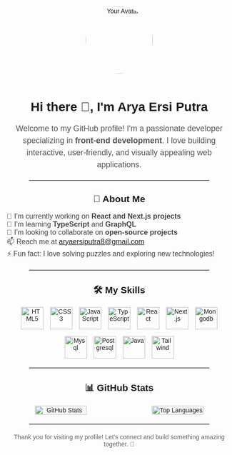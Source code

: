 <div align="center" style="font-family: Arial, sans-serif;">
  <img src="https://i.pinimg.com/736x/55/39/0d/55390d22fe4f84e61d2619daf8f2fc20.jpg" alt="Your Avatar" width="150" style="border-radius: 50%; margin-bottom: 20px;">
  
  <h1>Hi there 👋, I'm Arya Ersi Putra</h1>
  <p style="font-size: 18px; line-height: 1.5; color: #555;">
    Welcome to my GitHub profile! I'm a passionate developer specializing in <strong>front-end development</strong>. 
    I love building interactive, user-friendly, and visually appealing web applications.
  </p>

  <hr style="width: 80%; margin: 20px auto; border: none; border-top: 1px solid #ccc;">

  <h2>🚀 About Me</h2>
  <ul style="list-style: none; padding: 0; font-size: 16px; color: #444;" align="left">
    <li>🔭 I’m currently working on <strong>React and Next.js projects</strong></li>
    <li>🌱 I’m learning <strong>TypeScript</strong> and <strong>GraphQL</strong></li>
    <li>👯 I’m looking to collaborate on <strong>open-source projects</strong></li>
    <li>📫 Reach me at <a href="mailto:aryaersiputra8@gmail.com">aryaersiputra8@gmail.com</a></li>
    <li>⚡ Fun fact: I love solving puzzles and exploring new technologies!</li>
  </ul>

  <hr style="width: 80%; margin: 20px auto; border: none; border-top: 1px solid #ccc;">

  <h2>🛠️ My Skills</h2>
  <div style="display: flex; justify-content: center; gap: 15px; flex-wrap: wrap; margin-top: 10px;">
    <img src="https://cdn.jsdelivr.net/gh/devicons/devicon/icons/html5/html5-original.svg" alt="HTML5" width="50" />
    <img src="https://cdn.jsdelivr.net/gh/devicons/devicon/icons/css3/css3-original.svg" alt="CSS3" width="50" />
    <img src="https://cdn.jsdelivr.net/gh/devicons/devicon/icons/javascript/javascript-original.svg" alt="JavaScript" width="50" />
    <img src="https://cdn.jsdelivr.net/gh/devicons/devicon/icons/typescript/typescript-original.svg" alt="TypeScript" width="50" />
    <img src="https://cdn.jsdelivr.net/gh/devicons/devicon/icons/react/react-original.svg" alt="React" width="50" />
    <img src="https://cdn.jsdelivr.net/gh/devicons/devicon/icons/nextjs/nextjs-original.svg" alt="Next.js" width="50" />
    <img src="https://cdn.jsdelivr.net/gh/devicons/devicon/icons/mongodb/mongodb-original.svg" alt="Mongodb" width="50" />
    <img src="https://cdn.jsdelivr.net/gh/devicons/devicon/icons/mysql/mysql-original.svg" alt="Mysql" width="50" />
    <img src="https://cdn.jsdelivr.net/gh/devicons/devicon/icons/postgresql/postgresql-original.svg" alt="Postgresql" width="50" />
    <img src="https://cdn.jsdelivr.net/gh/devicons/devicon/icons/java/java-original.svg" alt="Java" width="50" />
    <img src="https://cdn.jsdelivr.net/gh/devicons/devicon/icons/tailwindcss/tailwindcss-original.svg" alt="Tailwind" width="50" />
  </div>

  <hr style="width: 80%; margin: 20px auto; border: none; border-top: 1px solid #ccc;">

  <h2>📊 GitHub Stats</h2>
  <div style="display: flex; justify-content: center; gap: 20px; flex-wrap: wrap; margin-top: 20px;">
    <img src="https://github-readme-stats.vercel.app/api?username=ZGE26&show_icons=true&theme=radical" alt="GitHub Stats" width="48%" />
    <img src="https://github-readme-stats.vercel.app/api/top-langs/?username=ZGE26&layout=compact&theme=radical" alt="Top Languages" width="48%" />
  </div>

  <hr style="width: 80%; margin: 20px auto; border: none; border-top: 1px solid #ccc;">

  <p style="font-size: 14px; color: #666;">
    Thank you for visiting my profile! Let's connect and build something amazing together. 🚀
  </p>
</div>
